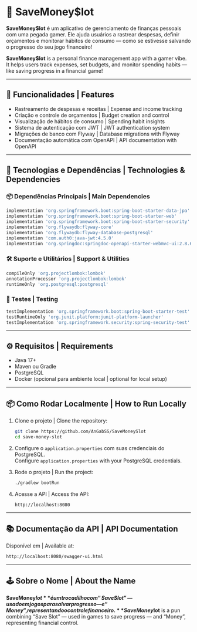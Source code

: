 
# 💾 SaveMoney$lot

**SaveMoney$lot** é um aplicativo de gerenciamento de finanças pessoais com uma pegada gamer. Ele ajuda usuários a rastrear despesas, definir orçamentos e monitorar hábitos de consumo — como se estivesse salvando o progresso do seu jogo financeiro!

**SaveMoney$lot** is a personal finance management app with a gamer vibe. It helps users track expenses, set budgets, and monitor spending habits — like saving progress in a financial game!

---

## 🎯 Funcionalidades | Features

- Rastreamento de despesas e receitas | Expense and income tracking  
- Criação e controle de orçamentos | Budget creation and control  
- Visualização de hábitos de consumo | Spending habit insights  
- Sistema de autenticação com JWT | JWT authentication system  
- Migrações de banco com Flyway | Database migrations with Flyway  
- Documentação automática com OpenAPI | API documentation with OpenAPI  

---

## 🚀 Tecnologias e Dependências | Technologies & Dependencies

### 📦 Dependências Principais | Main Dependencies

```groovy
implementation 'org.springframework.boot:spring-boot-starter-data-jpa'
implementation 'org.springframework.boot:spring-boot-starter-web'
implementation 'org.springframework.boot:spring-boot-starter-security'
implementation 'org.flywaydb:flyway-core'
implementation 'org.flywaydb:flyway-database-postgresql'
implementation 'com.auth0:java-jwt:4.5.0'
implementation 'org.springdoc:springdoc-openapi-starter-webmvc-ui:2.8.6'
```

### 🛠️ Suporte e Utilitários | Support & Utilities

```groovy
compileOnly 'org.projectlombok:lombok'
annotationProcessor 'org.projectlombok:lombok'
runtimeOnly 'org.postgresql:postgresql'
```

### 🧪 Testes | Testing

```groovy
testImplementation 'org.springframework.boot:spring-boot-starter-test'
testRuntimeOnly 'org.junit.platform:junit-platform-launcher'
testImplementation 'org.springframework.security:spring-security-test'
```

---

## ⚙️ Requisitos | Requirements

- Java 17+
- Maven ou Gradle
- PostgreSQL
- Docker (opcional para ambiente local | optional for local setup)

---

## 📦 Como Rodar Localmente | How to Run Locally

1. Clone o projeto | Clone the repository:
   ```bash
   git clone https://github.com/AnGabSS/SaveMoneySlot
   cd save-money-slot
   ```

2. Configure o `application.properties` com suas credenciais do PostgreSQL.  
   Configure `application.properties` with your PostgreSQL credentials.

3. Rode o projeto | Run the project:
   ```bash
   ./gradlew bootRun
   ```

4. Acesse a API | Access the API:
   ```
   http://localhost:8080
   ```

---

## 📚 Documentação da API | API Documentation

Disponível em | Available at:

```
http://localhost:8080/swagger-ui.html
```

---

## 🕹️ Sobre o Nome | About the Name

**SaveMoney$lot** é um trocadilho com “Save Slot” — usado em jogos para salvar progresso — e “Money”, representando o controle financeiro.  
**SaveMoney$lot** is a pun combining “Save Slot” — used in games to save progress — and “Money”, representing financial control.

